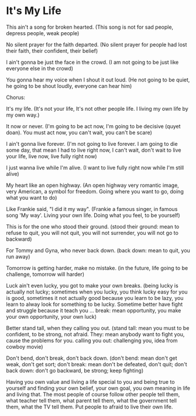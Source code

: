 # It's My Life

This ain't a song for broken hearted. (This song is not for sad people, depress people, weak people)

No silent prayer for the faith departed. (No silent prayer for people had lost their faith, their confident, their belief)

I ain't gonna be just the face in the crowd. (I am not going to be just like everyone else in the crowd)

You gonna hear my voice when I shout it out loud. (He not going to be quiet, he going to be shout loudly, everyone can hear him)

Chorus:

It's my life. (It's not your life, It's not other people life. I living my own life by my own way.)

It now or never. (I'm going to be act now, I'm going to be decisive (quyet doan). You must act now, you can't wait, you can't be scare)

I ain't gonna live forever. (I'm not going to live forever. I am going to die some day, that mean I had to live right now, I can't wait, don't wait to live your life, live now, live fully right now)

I just wanna live while I'm alive. (I want to live fully right now while I'm still alive)

My heart like an open highway. (An open highway very romantic image, very American, a symbol for freedom. Going where you want to go, doing what you want to do)

Like Frankie said, "I did it my way". (Frankie a famous singer, in famous song 'My way'. Living your own life. Doing what you feel, to be yourself)

This is for the one who stood their ground. (stood their ground: mean to refuse to quit, you will not quit, you will not surrender, you will not go to backward)

For Tommy and Gyna, who never back down. (back down: mean to quit, you run away)

Tomorrow is getting harder, make no mistake. (in the future, life going to be challenge, tomorrow will harder)

Luck ain't even lucky, you got to make your own breaks. (being lucky is actually not lucky; sometimes when you lucky, you think lucky easy for you is good, sometimes it not actually good because you learn to be lazy, you learn to alway look for something to be lucky. Sometime better have fight and struggle because it teach you ... break: mean opportunity, you make your own opportunity, your own luck)

Better stand tall, when they calling you out. (stand tall: mean you must to be confident, to be strong, not afraid. They: mean anybody want to fight you, cause the problems for you. calling you out: challenging you, idea from cowboy movie)

Don't bend, don't break, don't back down. (don't bend: mean don't get weak, don't get sort; don't break: mean don't be defeated, don't quit; don't back down: don't go backward, be strong; keep fighting)

Having you own value and living a life special to you and being true to yourself and finding your own belief, your own goal, you own meaning in life and living that. The most people of course follow other people tell them, what teacher tell them, what parent tell them, what the government tell them, what the TV tell them. Put people to afraid to live their own life.